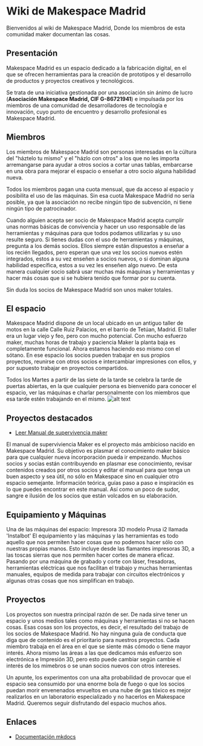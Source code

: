# Wiki de Makespace Madrid
Bienvenidos al wiki de Makespace Madrid,
Donde los miembros de esta comunidad maker documentan las cosas.


## Presentación
Makespace Madrid es un espacio dedicado a la fabricación digital, en el que se ofrecen herramientas para la creación de prototipos y el desarrollo de productos y proyectos creativos y tecnológicos.

Se trata de una iniciativa gestionada por una asociación sin ánimo de lucro (**Asociación Makespace Madrid, CIF G-86721941**) e impulsada por los miembros de una comunidad de desarrolladores de tecnología e innovación, cuyo punto de encuentro y desarrollo profesional es Makespace Madrid.


## Miembros
Los miembros de Makespace Madrid son personas interesadas en la cúltura del "háztelo tu mismo" y el "házlo con otros" a los que no les importa arremangarse para ayudar a otros socios a cortar unas tablas, embarcarse en una obra para mejorar el espacio o enseñar a otro socio alguna habilidad nueva.

Todos los miembros pagan una cuota mensual, que da acceso al espacio y posibilita el uso de las máquinas. Sin esa cuota Makespace Madrid no sería posible, ya que la asociación no recibe ningún tipo de subvención, ni tiene ningún tipo de patrocinador.


Cuando alguien acepta ser socio de Makespace Madrid acepta cumplir unas normas básicas de convivencia y hacer un uso responsable de las herramientas y máquinas para que todos podamos utilizarlas y su uso resulte seguro. Si tienes dudas con el uso de herramientas y máquinas, pregunta a los demás socios. Ellos siempre están dispuestos a enseñar a los recién llegados, pero esperan que una vez los socios nuevos estén integrados, estos a su vez enseñen a socios nuevos, o si dominan alguna habilidad específica, estos a su vez les enseñen algo nuevo. De esta manera cualquier socio sabrá usar muchas más máquinas y herramientas y hacer más cosas que si se hubiera tenido que formar por su cuenta.

Sin duda los socios de Makespace Madrid son unos maker totales.

## El espacio
Makespace Madrid dispone de un local ubicado en un antiguo taller de motos en la calle Calle Ruiz Palacios, en el barrio de Tetúan, Madrid. El taller era un lugar viejo y feo, pero con mucho potencial. Con mucho esfuerzo maker, muchas horas de trabajo y paciencia Maker la planta baja es completamente funcional. Ahora estamos haciendo eso mismo con el sótano. En ese espacio los socios pueden trabajar en sus propios proyectos, reunirse con otros socios e intercambiar impresiones con ellos, y por supuesto trabajar en proyectos compartidos.

Todos los Martes a partir de las siete de la tarde se celebra la tarde de puertas abiertas, en la que cualquier persona es bienvenido para conocer el espacio, ver las máquinas e charlar personalmente con los miembros que esa tarde estén trabajando en el mismo.
![alt text](plano.png)
## Proyectos destacados

- [Leer Manual de supervivencia maker](msm/01-introduccion/1-index.md)

El manual de superviviencia Maker es el proyecto más ambicioso nacido en Makespace Madrid. Su objetivo es plasmar el conocimiento maker básico para que cualquier nueva incorporación pueda ir empezando. Muchos socios y socias están contribuyendo en plasmar ese conocimiento, revisar contenidos creados por otros socios y editar el manual para que tenga un buen aspecto y sea útil, no sólo en Makespace sino en cualquier otro espacio semejante. Información teórica, guías paso a paso e inspiración es lo que puedes encontrar en este manual. Así como un poco de sudor, sangre e ilusión de los socios que están volcados en su elaboración.

## Equipamiento y Máquinas

Una de las máquinas del espacio: Impresora 3D modelo Prusa i2 llamada 'Instalbot'
El equipamiento y las máquinas y las herramientas es todo aquello que nos permiten hacer cosas que no podemos hacer sólo con nuestras propias manos. Esto incluye desde las flamantes impresoras 3D, a las toscas sierras que nos permiten hacer cortes de manera eficaz. Pasando por una máquina de grabado y corte con láser, fresadoras, herramientas eléctricas que nos facilitan el trabajo y muchas herramientas manuales, equipos de medida para trabajar con circuitos electrónicos y algunas otras cosas que nos simplifican en trabajo.

## Proyectos
Los proyectos son nuestra principal razón de ser. De nada sirve tener un espacio y unos medios tales como máquinas y herramientas si no se hacen cosas. Esas cosas son los proyectos, es decir, el resultado del trabajo de los socios de Makespace Madrid. No hay ninguna guía de conducta que diga que de contenido es el prioritario para nuestros proyectos. Cada miembro trabaja en el área en el que se siente más cómodo o tiene mayor interés. Ahora mismo las áreas a las que dedicamos más esfuerzo son electrónica e Impresión 3D, pero esto puede cambiar según cambie el interés de los mimebros o se unan socios nuevos con otros intereses.

Un apunte, los experimentos con una alta probabilidad de provocar que el espacio sea consumido por una enorme bola de fuego o que los socios puedan morir envenenados envueltos en una nube de gas tóxico es mejor realizarlos en un laboratorio especializado y no hacerlos en Makespace Madrid. Queremos seguir disfrutando del espacio muchos años.


## Enlaces

- [Documentación mkdocs](mkdocs.md)